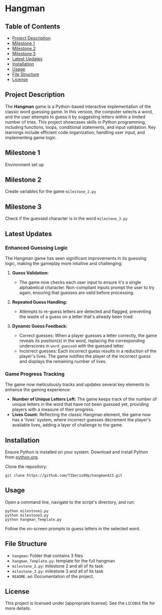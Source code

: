 # Hangman

## Table of Contents
- [Project Description](#project-description)
- [Milestone 1](task1)
- [Milestone 2](task2)
- [Milestone 3](task3)
- [Latest Updates](#latest-updates)
- [Installation](#installation)
- [Usage](#usage)
- [File Structure](#file-structure)
- [License](#license)

## Project Description
The **Hangman** game is a Python-based interactive implementation of the classic word guessing game. In this version, the computer selects a word, and the user attempts to guess it by suggesting letters within a limited number of tries. This project showcases skills in Python programming, including functions, loops, conditional statements, and input validation. Key learnings include efficient code organization, handling user input, and implementing game logic.

## Milestone 1
Environment set up 

## Milestone 2
Create variables for the game
`milestone_2.py`

## Milestone 3
Check if the guessed character is in the word
`milestone_3.py`

## Latest Updates 

### Enhanced Guessing Logic
The Hangman game has seen significant improvements in its guessing logic, making the gameplay more intuitive and challenging:

1. **Guess Validation:**
   - The game now checks each user input to ensure it's a single alphabetical character. Non-compliant inputs prompt the user to try again, ensuring that guesses are valid before processing.

2. **Repeated Guess Handling:**
   - Attempts to re-guess letters are detected and flagged, preventing the waste of a guess on a letter that's already been tried.

3. **Dynamic Guess Feedback:**
   - Correct guesses: When a player guesses a letter correctly, the game reveals its position(s) in the word, replacing the corresponding underscores in `word_guessed` with the guessed letter.
   - Incorrect guesses: Each incorrect guess results in a reduction of the player's lives. The game notifies the player of the incorrect guess and displays the remaining number of lives.

### Game Progress Tracking
The game now meticulously tracks and updates several key elements to enhance the gaming experience:

- **Number of Unique Letters Left:** The game keeps track of the number of unique letters in the word that have not been guessed yet, providing players with a measure of their progress.
- **Lives Count:** Reflecting the classic Hangman element, the game now has a 'lives' system, where incorrect guesses decrement the player's available lives, adding a layer of challenge to the game.

## Installation
Ensure Python is installed on your system. Download and install Python from [python.org](https://www.python.org/downloads/).

Clone the repository:
```
git clone https://github.com/TIberiu99p/hangman423.git
```

## Usage
Open a command line, navigate to the script's directory, and run:
```
python milestone2.py
python milestone3.py
python hangman_Template.py
```
Follow the on-screen prompts to guess letters in the selected word.

## File Structure
- `hangman`: Folder that contains 3 files
- `hangman_Template.py`: template for the full hangman
- `milestone_2.py`: milestone 2 and all of its task
- `milestone_3.py`: milestone 3 and all of its task
- `README.md`: Documentation of the project.

## License
This project is licensed under [appropriate license]. See the `LICENSE` file for more details.